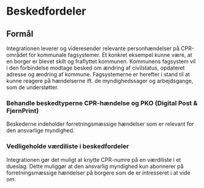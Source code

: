 # Beskedfordeler

## Formål
Integrationen leverer og videresender relevante personhændelser på CPR-området for kommunale fagsystemer. Et konkret eksempel kunne være, at en borger er blevet skilt og fraflyttet kommunen. Kommunens fagsystem vil i den forbindelse modtage besked om ændring af civilstatus, opdateret adresse og ændring af kommune. Fagsystemerne er herefter i stand til at kunne reagere på hændelserne ift. de myndighedssager og arbejdsgange, som de understøtter.


### Behandle beskedtyperne CPR-hændelse og PKO (Digital Post & FjernPrint)

Beskederne indeholder forretningsmæssige hændelser som er relevant for den ansvarlige myndighed.





### Vedligeholde værdiliste i beskedfordeler

Integrationen gør det muligt at knytte CPR-numre på en værdiliste i et dueslag. Dette muliggør at den ansvarlig myndighed kun abonnerer på forretningsmæssige hændelser på borgere som de er intresseret i at vide om.
